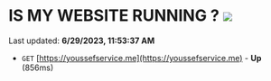 # IS MY WEBSITE RUNNING ? [![](https://img.shields.io/static/v1?label=Sponsor&message=%E2%9D%A4&logo=GitHub&color=%23fe8e86)](https://github.com/sponsors/<username>)

Last updated: **6/29/2023, 11:53:37 AM**

- `GET` [https://youssefservice.me](https://youssefservice.me) - **Up** (856ms)
